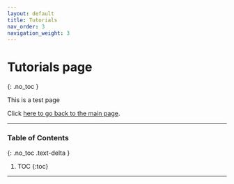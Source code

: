```yaml
---
layout: default
title: Tutorials
nav_order: 3
navigation_weight: 3
---
```


# Tutorials page
{: .no_toc }

This is a test page

Click [here to go back to the main page](../).

---

### Table of Contents
{: .no_toc .text-delta }

1. TOC
{:toc}

---
